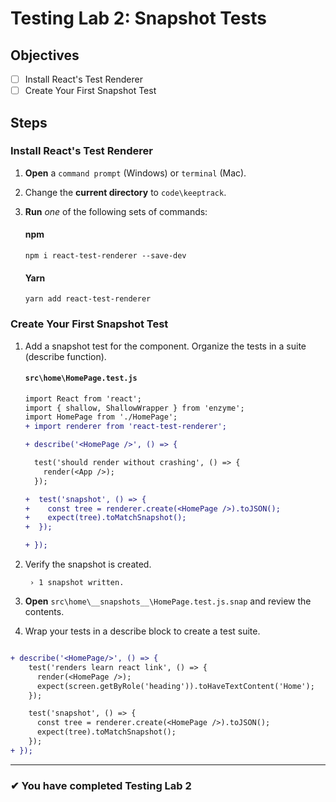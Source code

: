# Testing Lab 2: Snapshot Tests

## Objectives

- [ ] Install React's Test Renderer
- [ ] Create Your First Snapshot Test

## Steps

### Install React's Test Renderer

1. **Open** a `command prompt` (Windows) or `terminal` (Mac).
1. Change the **current directory** to `code\keeptrack`.
1. **Run** _one_ of the following sets of commands:

   #### npm

   ```shell
   npm i react-test-renderer --save-dev
   ```

   #### Yarn

   ```shell
   yarn add react-test-renderer
   ```

### Create Your First Snapshot Test

1. Add a snapshot test for the component. Organize the tests in a suite (describe function).

   #### `src\home\HomePage.test.js`

   ```diff
   import React from 'react';
   import { shallow, ShallowWrapper } from 'enzyme';
   import HomePage from './HomePage';
   + import renderer from 'react-test-renderer';

   + describe('<HomePage />', () => {

     test('should render without crashing', () => {
       render(<App />);
     });

   +  test('snapshot', () => {
   +    const tree = renderer.create(<HomePage />).toJSON();
   +    expect(tree).toMatchSnapshot();
   +  });

   + });
   ```

1. Verify the snapshot is created.

   ```shell
    › 1 snapshot written.
   ```

1. **Open** `src\home\__snapshots__\HomePage.test.js.snap` and review the contents.

1. Wrap your tests in a describe block to create a test suite.

```diff

+ describe('<HomePage/>', () => {
    test('renders learn react link', () => {
      render(<HomePage />);
      expect(screen.getByRole('heading')).toHaveTextContent('Home');
    });

    test('snapshot', () => {
      const tree = renderer.create(<HomePage />).toJSON();
      expect(tree).toMatchSnapshot();
    });
+ });
```

---

### &#10004; You have completed Testing Lab 2
